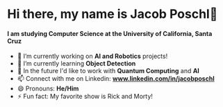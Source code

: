 # Hi there, my name is Jacob Poschl👋

#### I am studying Computer Science at the University of California, Santa Cruz
- 🔭 I’m currently working on **AI and Robotics** projects!
- 🌱 I’m currently learning **Object Detection**
- 💬 In the future I'd like to work with **Quantum Computing** and **AI**
- 📫 Connect with me on Linkedin: **www.linkedin.com/in/jacobposchl**
- 😄 Pronouns: **He/Him**
- ⚡ Fun fact: My favorite show is Rick and Morty!
